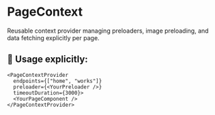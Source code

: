 # PageContext

Reusable context provider managing preloaders, image preloading, and data fetching explicitly per page.

## 🚩 Usage explicitly:

```tsx
<PageContextProvider
  endpoints={["home", "works"]}
  preloader={<YourPreloader />}
  timeoutDuration={3000}>
  <YourPageComponent />
</PageContextProvider>
```
